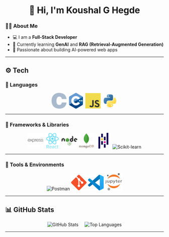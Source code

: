 <h1 align="center">👋 Hi, I'm Koushal G Hegde</h1>




### 👨‍💻 About Me
- 💻 I am a **Full-Stack Developer**
- 🌱 Currently learning **GenAI** and **RAG (Retrieval-Augmented Generation)**
- 🚀 Passionate about building AI-powered web apps

---

## ⚙️ Tech

### 🧩 Languages
<p align="center">
  <img src="https://raw.githubusercontent.com/devicons/devicon/master/icons/c/c-original.svg" width="50" height="50" alt="C"/>
  <img src="https://raw.githubusercontent.com/devicons/devicon/master/icons/cplusplus/cplusplus-original.svg" width="50" height="50" alt="C++"/>
  <img src="https://raw.githubusercontent.com/devicons/devicon/master/icons/javascript/javascript-original.svg" width="50" height="50" alt="JavaScript"/>
  
  <img src="https://raw.githubusercontent.com/devicons/devicon/master/icons/python/python-original.svg" width="50" height="50" alt="Python"/>
</p>

---

### 🧰 Frameworks & Libraries
<p align="center">
  <img src="https://raw.githubusercontent.com/devicons/devicon/master/icons/express/express-original-wordmark.svg" width="50" height="50" alt="ExpressJS"/>
  <img src="https://raw.githubusercontent.com/devicons/devicon/master/icons/react/react-original-wordmark.svg" width="50" height="50" alt="React"/>
  <img src="https://raw.githubusercontent.com/devicons/devicon/master/icons/nodejs/nodejs-original-wordmark.svg" width="50" height="50" alt="NodeJS"/>
  <img src="https://raw.githubusercontent.com/devicons/devicon/master/icons/mongodb/mongodb-original-wordmark.svg" width="50" height="50" alt="MongoDB"/>
  <img src="https://raw.githubusercontent.com/devicons/devicon/master/icons/pandas/pandas-original.svg" width="50" height="50" alt="Pandas"/>
  <img src="https://upload.wikimedia.org/wikipedia/commons/0/05/Scikit_learn_logo_small.svg" width="50" height="50" alt="Scikit-learn"/>
</p>


---

### 🧪 Tools & Environments
<p align="center">
  <img src="https://www.vectorlogo.zone/logos/getpostman/getpostman-icon.svg" width="50" height="50" alt="Postman"/>
  <img src="https://raw.githubusercontent.com/devicons/devicon/master/icons/git/git-original.svg" width="50" height="50" alt="Git"/>
  <img src="https://raw.githubusercontent.com/devicons/devicon/master/icons/vscode/vscode-original.svg" width="50" height="50" alt="VS Code"/>
  <img src="https://raw.githubusercontent.com/devicons/devicon/master/icons/jupyter/jupyter-original-wordmark.svg" width="55" height="55" alt="Jupyter"/>
</p>

---

## 📊 GitHub Stats
<p align="center">
  <img src="https://github-readme-stats.vercel.app/api?username=koushalgh&show_icons=true&theme=radical" alt="GitHub Stats" height="180"/>
  &nbsp;&nbsp;&nbsp;
  <img src="https://github-readme-stats.vercel.app/api/top-langs/?username=koushalgh&layout=compact&theme=radical" alt="Top Languages" height="180"/>
</p>

---


